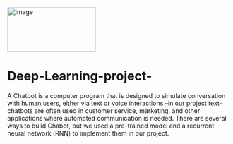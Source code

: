 <img src="https://encrypted-tbn0.gstatic.com/images?q=tbn:ANd9GcRHAeC9ugUwSIGDY1Vwmu1IpCgLdFsRmJGBJQ&usqp=CAU" alt="image" style="width:200px;height:100px;">

# Deep-Learning-project-
A Chatbot is a computer program that is designed to simulate conversation with human users, either via text or voice interactions –in our project text- chatbots are often used in customer service, marketing, and other applications where automated communication is needed.
There are several ways to build Chabot, but we used a pre-trained model and a recurrent neural network (RNN) to implement them in our project.

